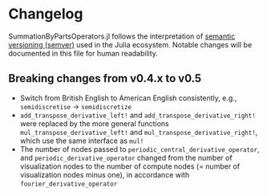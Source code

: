 # Changelog

SummationByPartsOperators.jl follows the interpretation of
[semantic versioning (semver)](https://julialang.github.io/Pkg.jl/dev/compatibility/#Version-specifier-format-1)
used in the Julia ecosystem. Notable changes will be documented in this file
for human readability.


## Breaking changes from v0.4.x to v0.5

- Switch from British English to American English consistently, e.g.,
  `semidiscretise` → `semidiscretize`
- `add_transpose_derivative_left!` and `add_transpose_derivative_right!`
  were replaced by the more general functions
  `mul_transpose_derivative_left!` and `mul_transpose_derivative_right!`,
  which use the same interface as `mul!`
- The number of nodes passed to `periodic_central_derivative_operator`, and
  `periodic_derivative_operator` changed from the number of visualization nodes
  to the number of compute nodes (= number of visualization nodes minus one),
  in accordance with `fourier_derivative_operator`
